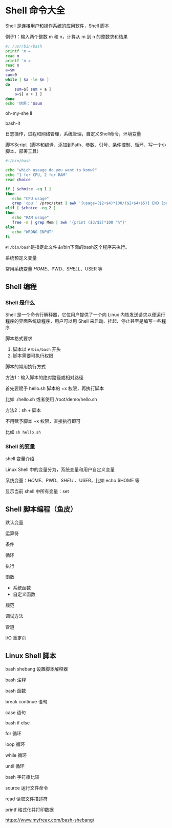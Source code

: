 # Shell 命令大全



Shell 是连接用户和操作系统的应用软件，Shell 脚本

例子1：输入两个整数 m 和 n，计算从 m 到 n 的整数求和结果

```bash
#! /usr/bin/bash
printf 'm = '
read m
printf 'n = '
read n
a=$m
sum=0
while [ $a -le $n ]
do
	sum=$[ sum + a ]
    a=$[ a + 1 ]
done
echo '结果：'$sum
```



oh-my-she	ll

bash-it



日志操作，进程和网络管理，系统管理，自定义Shell命令，环境变量





脚本Script（脚本和编译、添加到Path、参数、引号、条件控制、循环、写一个小脚本、部署工具）





```bash
#!/bin/bash 

echo "which useage do you want to konw?"
echo "1 for CPU, 2 for RAM"
read choice

if [ $choice -eq 1 ]
then
   echo "CPU usage"
   grep 'cpu ' /proc/stat | awk '{usage=($2+$4)*100/($2+$4+$5)} END {print usage "%"}'
elif [ $choice -eq 2 ]
then
   echo "RAM usage"
   free -m | grep Mem | awk '{print ($3/$2)*100 "%"}'
else
   echo "WRONG INPUT"
fi
```

`#!/bin/bash`是指定此文件由/bin下面的bash这个程序来执行。



系统预定义变量 

常用系统变量 $HOME、$PWD、$SHELL、$USER 等







## Shell 编程

### Shell 是什么

Shell 是一个命令行解释器，它位用户提供了一个向 Linux 内核发送请求以便运行程序的界面系统级程序，用户可以用 Shell 来启动、挂起、停止甚至是编写一些程序

脚本格式要求

1. 脚本以 `#!bin/bash` 开头
2. 脚本需要可执行权限

脚本的常用执行方式

方法1：输入脚本的绝对路径或相对路径

首先要赋予 hello.sh 脚本的 +x 权限，再执行脚本

比如 ./hello.sh 或者使用 /root/demo/hello.sh

方法2：sh + 脚本

不用赋予脚本 +x 权限，直接执行即可

比如 `sh hello.sh`

### Shell  的变量

shell 变量介绍

Linux Shell 中的变量分为，系统变量和用户自定义变量

系统变量：$HOME、$PWD、$SHELL、$USER，比如 echo $HOME 等

显示当前 shell 中所有变量：set







## Shell 脚本编程（鱼皮）

默认变量

运算符

条件

循环

执行

函数

- 系统函数
- 自定义函数

规范

调试方法

管道

I/O 重定向





## Linux Shell 脚本

bash shebang 设置脚本解释器

bash 注释

bash 函数

break continue 语句

case 语句

bash if else

for 循环

loop 循环

while 循环

until 循环

bash 字符串比较

source 运行文件命令

read 读取文件描述符

printf 格式化并打印数据



https://www.myfreax.com/bash-shebang/





